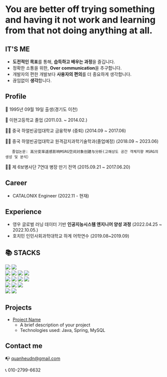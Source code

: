# You are better off trying something and having it not work and learning from that not doing anything at all.

## IT'S ME

- **도전적인 목표**를 통해, **습득하고 배우는 과정**을 즐깁니다.
- 정확한 소통을 위한, **Over** **communication**을 추구합니다.
- 개발자의 편한 개발보다 **사용자의 편의**를 더 중요하게 생각합니다.
- 끊임없이 **생각**합니다.

## Profile

👶  1995년 09월 19일 출생(경기도 이천)

🏫  이현고등학교 졸업 (2011.03. ~ 2014.02.)

👨‍🎓  중국 하얼빈공업대학교 금융학부 (중퇴) (2014.09 ~ 2017.06)

👨‍🎓  중국 하얼빈공업대학교 원격감지과학기술학과(졸업예정) (2018.09 ~ 2023.06)

       졸업논문: 高分变率遥感影响MSRG空间对象创建与分析(고해상도 공간 객체지향 MSRG의 생성 및 분석）

💂🏻 제 6보병사단 7연대 병장 만기 전역 (2015.09.21 ~ 2017.06.20)
## Career

  - CATALONIX Engineer (2022.11 - 현재)

## Experience

- 영우 글로벌 러닝 데이터 기반 **인공지능시스템 엔지니어 양성 과정** (2022.04.25 ~ 2022.10.05.)
- 호치민 인민사회과학대학교 하계 어학연수 (2019.08~2019.09)

## 📚 STACKS</h1></div>
<div>
  <img src="https://img.shields.io/badge/python-3776AB?style=for-the-badge&logo=python&logoColor=white"> 
  <img src="https://img.shields.io/badge/java-007396?style=for-the-badge&logo=java&logoColor=white"> 
  <br>
  <img src="https://img.shields.io/badge/html5-E34F26?style=for-the-badge&logo=html5&logoColor=white"> 
  <img src="https://img.shields.io/badge/css-1572B6?style=for-the-badge&logo=css3&logoColor=white"> 
  <img src="https://img.shields.io/badge/javascript-F7DF1E?style=for-the-badge&logo=javascript&logoColor=black"> 
  <img src="https://img.shields.io/badge/jquery-0769AD?style=for-the-badge&logo=jquery&logoColor=white">
  <br>
  
  <img src="https://img.shields.io/badge/oracle-F80000?style=for-the-badge&logo=oracle&logoColor=white"> 
  <img src="https://img.shields.io/badge/mysql-4479A1?style=for-the-badge&logo=mysql&logoColor=white"> 
  <img src="https://img.shields.io/badge/mariaDB-003545?style=for-the-badge&logo=mariaDB&logoColor=white"> 
  <img src="https://img.shields.io/badge/mongoDB-47A248?style=for-the-badge&logo=MongoDB&logoColor=white">
  <br>
  <img src="https://img.shields.io/badge/linux-FCC624?style=for-the-badge&logo=linux&logoColor=black"> 
  <img src="https://img.shields.io/badge/amazonaws-232F3E?style=for-the-badge&logo=amazonaws&logoColor=white"> 
  <img src="https://img.shields.io/badge/apache tomcat-F8DC75?style=for-the-badge&logo=apachetomcat&logoColor=white">
  <br>
  
  <img src="https://img.shields.io/badge/github-181717?style=for-the-badge&logo=github&logoColor=white">
  <img src="https://img.shields.io/badge/git-F05032?style=for-the-badge&logo=git&logoColor=white">
  <br>
</div>




## Projects
- [Project Name](https://github.com/your-username/project-name)
  - A brief description of your project
  - Technologies used: Java, Spring, MySQL


## Contact me
📭  quanheudn@gmail.com

📞  010-2799-6632
